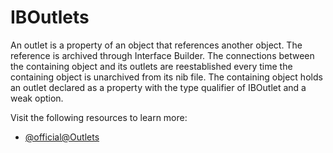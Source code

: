 # IBOutlets

An outlet is a property of an object that references another object. The reference is archived through Interface Builder. The connections between the containing object and its outlets are reestablished every time the containing object is unarchived from its nib file. The containing object holds an outlet declared as a property with the type qualifier of IBOutlet and a weak option.

Visit the following resources to learn more:

- [@official@Outlets](https://developer.apple.com/library/archive/documentation/General/Conceptual/CocoaEncyclopedia/Outlets/Outlets.html)
